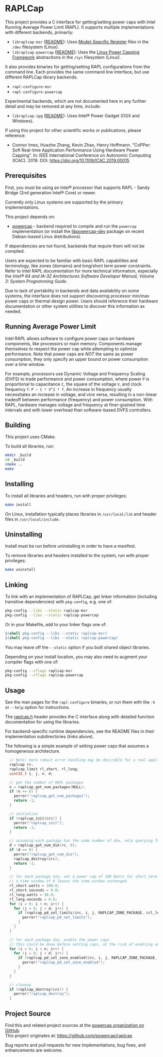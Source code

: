 # RAPLCap

This project provides a C interface for getting/setting power caps with Intel Running Average Power Limit (RAPL).
It supports multiple implementations with different backends, primarily:

* `libraplcap-msr` ([README](msr/README.md)): Uses [Model-Specific Register](https://en.wikipedia.org/wiki/Model-specific_register) files in the `/dev` filesystem (Linux).
* `libraplcap-powercap` ([README](powercap/README.md)): Uses the [Linux Power Capping Framework](https://www.kernel.org/doc/Documentation/power/powercap/powercap.txt) abstractions in the `/sys` filesystem (Linux).

It also provides binaries for getting/setting RAPL configurations from the command line.
Each provides the same command line interface, but use different RAPLCap library backends.

* `rapl-configure-msr`
* `rapl-configure-powercap`

Experimental backends, which are not documented here in any further detail and may be removed at any time, include:

* `libraplcap-ipg` ([README](ipg/README.md)): Uses Intel&reg; Power Gadget (OSX and Windows).

If using this project for other scientific works or publications, please reference:

* Connor Imes, Huazhe Zhang, Kevin Zhao, Henry Hoffmann. "CoPPer: Soft Real-time Application Performance Using Hardware Power Capping". In: IEEE International Conference on Autonomic Computing (ICAC). 2019. DOI: https://doi.org/10.1109/ICAC.2019.00015


## Prerequisites

First, you must be using an Intel&reg; processor that supports RAPL - Sandy Bridge (2nd generation Intel&reg; Core) or newer.

Currently only Linux systems are supported by the primary implementations.

This project depends on:

* [powercap](https://github.com/powercap/powercap) - backend required to compile and run the `powercap` implementation (or install the [libpowercap-dev](apt:libpowercap-dev) package on recent Debian-based Linux distributions).

If dependencies are not found, backends that require them will not be compiled.

Users are expected to be familiar with basic RAPL capabilities and terminology, like zones (domains) and long/short term power constraints.
Refer to Intel RAPL documentation for more technical information, especially the *Intel&reg; 64 and IA-32 Architectures Software Developer Manual, Volume 3: System Programming Guide.*

Due to lack of portability in backends and data availability on some systems, the interface does not support discovering processor min/max power caps or thermal design power.
Users should reference their hardware documentation or other system utilities to discover this information as needed.


## Running Average Power Limit

Intel RAPL allows software to configure power caps on hardware components, like processors or main memory.
Components manage themselves to respect the power cap while attempting to optimize performance.
Note that power caps are *NOT* the same as power consumption, they only specify an upper bound on power consumption over a time window.

For example, processors use Dynamic Voltage and Frequency Scaling (DVFS) to trade performance and power consumption, where power `P` is proportional to capacitance `C`, the square of the voltage `V`, and clock frequency `f`: `P ~ C * V^2 * f`.
An increase in frequency usually necessitates an increase in voltage, and vice versa, resulting in a non-linear tradeoff between performance (frequency) and power consumption.
With RAPL, hardware manages voltage and frequency at finer-grained time intervals and with lower overhead than software-based DVFS controllers.


## Building

This project uses CMake.

To build all libraries, run:

``` sh
mkdir _build
cd _build
cmake ..
make
```


## Installing

To install all libraries and headers, run with proper privileges:

``` sh
make install
```

On Linux, installation typically places libraries in `/usr/local/lib` and header files in `/usr/local/include`.


## Uninstalling

Install must be run before uninstalling in order to have a manifest.

To remove libraries and headers installed to the system, run with proper privileges:

``` sh
make uninstall
```


## Linking

To link with an implementation of RAPLCap, get linker information (including transitive dependencies) with `pkg-config`, e.g. one of:

``` sh
pkg-config --libs --static raplcap-msr
pkg-config --libs --static raplcap-powercap
```

Or in your Makefile, add to your linker flags one of:

``` Makefile
$(shell pkg-config --libs --static raplcap-msr)
$(shell pkg-config --libs --static raplcap-powercap)
```

You may leave off the `--static` option if you built shared object libraries.

Depending on your install location, you may also need to augment your compiler flags with one of:

``` sh
pkg-config --cflags raplcap-msr
pkg-config --cflags raplcap-powercap
```


## Usage

See the man pages for the `rapl-configure` binaries, or run them with the `-h` or `--help` option for instructions.

The [raplcap.h](inc/raplcap.h) header provides the C interface along with detailed function documentation for using the libraries.

For backend-specific runtime dependencies, see the README files in their implementation subdirectories (links above).

The following is a simple example of setting power caps that assumes a homogeneous architecture.

``` C
  // Note: more robust error handling may be desirable for a real application
  raplcap rc;
  raplcap_limit rl_short, rl_long;
  uint32_t i, j, n, d;

  // get the number of RAPL packages
  n = raplcap_get_num_packages(NULL);
  if (n == 0) {
    perror("raplcap_get_num_packages");
    return -1;
  }

  // initialize
  if (raplcap_init(&rc)) {
    perror("raplcap_init");
    return -1;
  }

  // assuming each package has the same number of die, only querying for package=0
  d = raplcap_get_num_die(rc, 0);
  if (d == 0) {
    perror("raplcap_get_num_die");
    raplcap_destroy(&rc);
    return -1;
  }

  // for each package die, set a power cap of 100 Watts for short_term and 50 Watts for long_term constraints
  // a time window of 0 leaves the time window unchanged
  rl_short.watts = 100.0;
  rl_short.seconds = 0.0;
  rl_long.watts = 50.0;
  rl_long.seconds = 0.0;
  for (i = 0; i < n; i++) {
    for (j = 0; j < d; j++) {
      if (raplcap_pd_set_limits(&rc, i, j, RAPLCAP_ZONE_PACKAGE, &rl_long, &rl_short)) {
        perror("raplcap_pd_set_limits");
      }
    }
  }

  // for each package die, enable the power caps
  // this could be done before setting caps, at the risk of enabling unknown power cap values first
  for (i = 0; i < n; i++) {
    for (j = 0; j < d; j++) {
      if (raplcap_pd_set_zone_enabled(&rc, i, j, RAPLCAP_ZONE_PACKAGE, 1)) {
        perror("raplcap_pd_set_zone_enabled");
      }
    }
  }

  // cleanup
  if (raplcap_destroy(&rc)) {
    perror("raplcap_destroy");
  }
```


## Project Source

Find this and related project sources at the [powercap organization on GitHub](https://github.com/powercap).  
This project originates at: https://github.com/powercap/raplcap

Bug reports and pull requests for new implementations, bug fixes, and enhancements are welcome.
